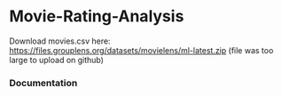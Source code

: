 # Movie-Rating-Analysis

Download movies.csv here: https://files.grouplens.org/datasets/movielens/ml-latest.zip
(file was too large to upload on github)

### Documentation
